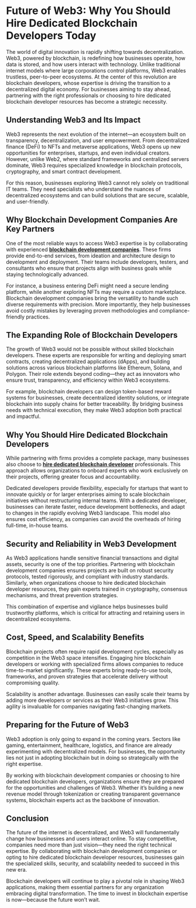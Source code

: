 **Future of Web3: Why You Should Hire Dedicated Blockchain Developers Today**
=============================================================================

The world of digital innovation is rapidly shifting towards decentralization. Web3, powered by blockchain, is redefining how businesses operate, how data is stored, and how users interact with technology. Unlike traditional internet models where large corporations control platforms, Web3 enables trustless, peer-to-peer ecosystems. At the center of this revolution are blockchain developers, whose expertise is driving the transition to a decentralized digital economy. For businesses aiming to stay ahead, partnering with the right professionals or choosing to hire dedicated blockchain developer resources has become a strategic necessity.

**Understanding Web3 and Its Impact**
-------------------------------------

Web3 represents the next evolution of the internet—an ecosystem built on transparency, decentralization, and user empowerment. From decentralized finance (DeFi) to NFTs and metaverse applications, Web3 opens up new opportunities for enterprises, startups, and even individual creators. However, unlike Web2, where standard frameworks and centralized servers dominate, Web3 requires specialized knowledge in blockchain protocols, cryptography, and smart contract development.

For this reason, businesses exploring Web3 cannot rely solely on traditional IT teams. They need specialists who understand the nuances of decentralized ecosystems and can build solutions that are secure, scalable, and user-friendly.

**Why Blockchain Development Companies Are Key Partners**
---------------------------------------------------------

One of the most reliable ways to access Web3 expertise is by collaborating with experienced [**blockchain development companies**](https://www.developerperhour.com/hire-blockchain-developers). These firms provide end-to-end services, from ideation and architecture design to development and deployment. Their teams include developers, testers, and consultants who ensure that projects align with business goals while staying technologically advanced.

For instance, a business entering DeFi might need a secure lending platform, while another exploring NFTs may require a custom marketplace. Blockchain development companies bring the versatility to handle such diverse requirements with precision. More importantly, they help businesses avoid costly mistakes by leveraging proven methodologies and compliance-friendly practices.

**The Expanding Role of Blockchain Developers**
-----------------------------------------------

The growth of Web3 would not be possible without skilled blockchain developers. These experts are responsible for writing and deploying smart contracts, creating decentralized applications (dApps), and building solutions across various blockchain platforms like Ethereum, Solana, and Polygon. Their role extends beyond coding—they act as innovators who ensure trust, transparency, and efficiency within Web3 ecosystems.

For example, blockchain developers can design token-based reward systems for businesses, create decentralized identity solutions, or integrate blockchain into supply chains for better traceability. By bridging business needs with technical execution, they make Web3 adoption both practical and impactful.

**Why You Should Hire Dedicated Blockchain Developers**
-------------------------------------------------------

While partnering with firms provides a complete package, many businesses also choose to [**hire dedicated blockchain developer**](https://www.developerperhour.com/hire-blockchain-developers) professionals. This approach allows organizations to onboard experts who work exclusively on their projects, offering greater focus and accountability.

Dedicated developers provide flexibility, especially for startups that want to innovate quickly or for larger enterprises aiming to scale blockchain initiatives without restructuring internal teams. With a dedicated developer, businesses can iterate faster, reduce development bottlenecks, and adapt to changes in the rapidly evolving Web3 landscape. This model also ensures cost efficiency, as companies can avoid the overheads of hiring full-time, in-house teams.

**Security and Reliability in Web3 Development**
------------------------------------------------

As Web3 applications handle sensitive financial transactions and digital assets, security is one of the top priorities. Partnering with blockchain development companies ensures projects are built on robust security protocols, tested rigorously, and compliant with industry standards. Similarly, when organizations choose to hire dedicated blockchain developer resources, they gain experts trained in cryptography, consensus mechanisms, and threat prevention strategies.

This combination of expertise and vigilance helps businesses build trustworthy platforms, which is critical for attracting and retaining users in decentralized ecosystems.

**Cost, Speed, and Scalability Benefits**
-----------------------------------------

Blockchain projects often require rapid development cycles, especially as competition in the Web3 space intensifies. Engaging hire blockchain developers or working with specialized firms allows companies to reduce time-to-market significantly. These experts bring ready-to-use tools, frameworks, and proven strategies that accelerate delivery without compromising quality.

Scalability is another advantage. Businesses can easily scale their teams by adding more developers or services as their Web3 initiatives grow. This agility is invaluable for companies navigating fast-changing markets.

**Preparing for the Future of Web3**
------------------------------------

Web3 adoption is only going to expand in the coming years. Sectors like gaming, entertainment, healthcare, logistics, and finance are already experimenting with decentralized models. For businesses, the opportunity lies not just in adopting blockchain but in doing so strategically with the right expertise.

By working with blockchain development companies or choosing to hire dedicated blockchain developers, organizations ensure they are prepared for the opportunities and challenges of Web3. Whether it’s building a new revenue model through tokenization or creating transparent governance systems, blockchain experts act as the backbone of innovation.

**Conclusion**
--------------

The future of the internet is decentralized, and Web3 will fundamentally change how businesses and users interact online. To stay competitive, companies need more than just vision—they need the right technical expertise. By collaborating with blockchain development companies or opting to hire dedicated blockchain developer resources, businesses gain the specialized skills, security, and scalability needed to succeed in this new era.

Blockchain developers will continue to play a pivotal role in shaping Web3 applications, making them essential partners for any organization embracing digital transformation. The time to invest in blockchain expertise is now—because the future won’t wait.
